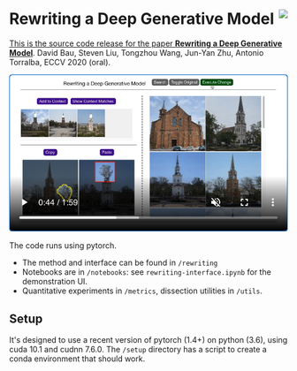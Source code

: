 # Rewriting a Deep Generative Model <a href="http://rewriting.csail.mit.edu/"><img src='images/horse-hat-edit.gif' align="right">

This is the source code release for the paper
[**Rewriting a Deep Generative Model**](https://rewriting.csail.mit.edu/). David Bau, Steven Liu, Tongzhou Wang, Jun-Yan Zhu, Antonio Torralba, ECCV 2020 (oral).

[![Video](/setup/video-thumbnail.png)](https://rewriting.csail.mit.edu/video/) 

The code runs using pytorch.

* The method and interface can be found in `/rewriting`
* Notebooks are in `/notebooks`: see `rewriting-interface.ipynb` for the demonstration UI.
* Quantitative experiments in `/metrics`, dissection utilities in `/utils`.

## Setup

It's designed to use a recent version of pytorch (1.4+) on python (3.6), using
cuda 10.1 and cudnn 7.6.0.  The `/setup` directory has a script to create a
conda environment that should work.

